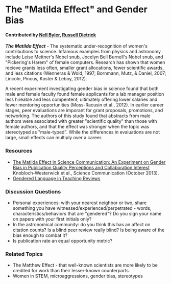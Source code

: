 # The "Matilda Effect" and Gender Bias

#### Contributed by [Nell Byler](http://staff.washington.edu/ebyler), [Russell Dietrick](https://depts.washington.edu/astrobio/drupal/profiles/russell-deitrick)

***The Matilda Effect*** - The systematic under-recognition of women's contributions to science. Infamous examples from physics and astronomy include Leise Meitner's Nobel snub, Jocelyn Bell Burnell's Nobel snub, and "Pickering's Harem" of female computers. Research has shown that women recieve grants less often, smaller grant allocations, fewer scientific awards, and less citations (Wenneras & Wold, 1997; Bornmann, Mutz, & Daniel, 2007; Lincoln, Pincus, Koster & Leboy, 2012). 

A recent experiment investigating gender bias in science found that both male and female faculty found female applicants for a lab manager position less hireable and less compentent; ultimately offering lower salaries and fewer mentoring opportunities (Moss-Racusin et al., 2012). In earlier career stages, peer evaluations are imporant for grant proposals, promotions, and networking. The authors of this study found that abstracts from male authors were associated with greater "scientific quality" than those with female authors, and that the effect was stronger when the topic was stereotyped as "male-typed". While the differences in evaluations are not large, small effects can multiply over a career.

### Resources 

* [The Matilda Effect in Science Communication: An Experiment on Gender Bias in Publication Quality Perceptions and Collaboration Interest](http://scx.sagepub.com/content/35/5/603.full.pdf) Knobloch-Westerwick et al., Science Communication (October 2013).
* [Gendered Language in Teaching Reviews](http://benschmidt.org/profGender/)

### Discussion Questions

* Personal experiences: with your nearest neighbor or two, share something you have witnessed/experienced/perpetrated - words, characteristics/behaviors that are "gendered"? Do you sign your name on papers with your first initials only? 
* In the astronomical community: do you think this has an affect on citation counts?  Is a blind peer review really blind? Is being aware of the bias enough to combat it?
* Is publication rate an equal opportunity metric?

### Related Topics

* The Matthew Effect - that well-known scientists are more likely to be credited for work than their lesser-known counterparts.
* Women in STEM, microaggressions, gender bias, stereotypes
